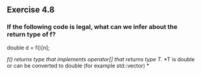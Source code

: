 ## Exercise 4.8
### If the following code is legal, what can we infer about the return type of f?

double d = f()[n];
 
  
*f() returns type that implements operator[] that returns type T.*
*T is double or can be converted to double (for example std::vector<double>) *
